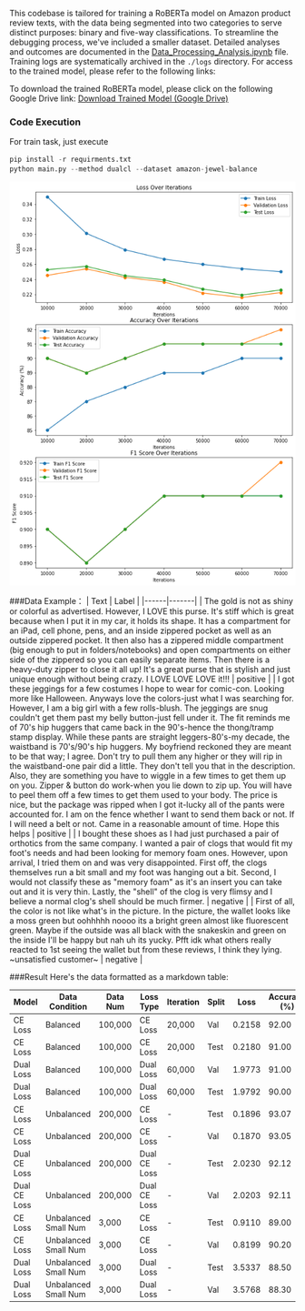 This codebase is tailored for training a RoBERTa model on Amazon product review texts, with the data being segmented into two categories to serve distinct purposes: binary and five-way classifications. To streamline the debugging process, we've included a smaller dataset. Detailed analyses and outcomes are documented in the [Data_Processing_Analysis.ipynb](https://github.com/fengsxy/Robertaforsenmantic/blob/main/Data_Processing_Analysis.ipynb) file. Training logs are systematically archived in the `./logs` directory. For access to the trained model, please refer to the following links:

To download the trained RoBERTa model, please click on the following Google Drive link:
[Download Trained Model (Google Drive)](https://drive.google.com/drive/folders/1fXSWaMkOE5SRYzMmqKAcY80lQ9y3ltW5?usp=sharing)

### Code Execution
For train task, just execute
```python
pip install -r requirments.txt
python main.py --method dualcl --dataset amazon-jewel-balance
```


![image](output.png)

###Data Example：
| Text | Label |
|------|-------|
| The gold is not as shiny or colorful as advertised. However, I LOVE this purse. It's stiff which is great because when I put it in my car, it holds its shape. It has a compartment for an iPad, cell phone, pens, and an inside zippered pocket as well as an outside zippered pocket. It then also has a zippered middle compartment (big enough to put in folders/notebooks) and open compartments on either side of the zippered so you can easily separate items. Then there is a heavy-duty zipper to close it all up! It's a great purse that is stylish and just unique enough without being crazy. I LOVE LOVE LOVE it!!! | positive |
| I got these jeggings for a few costumes I hope to wear for comic-con. Looking more like Halloween. Anyways love the colors-just what I was searching for. However, I am a big girl with a few rolls-blush. The jeggings are snug couldn't get them past my belly button-just fell under it. The fit reminds me of 70's hip huggers that came back in the 90's-hence the thong/tramp stamp display. While these pants are straight leggers-80's-my decade, the waistband is 70's/90's hip huggers. My boyfriend reckoned they are meant to be that way; I agree. Don't try to pull them any higher or they will rip in the waistband-one pair did a little. They don't tell you that in the description. Also, they are something you have to wiggle in a few times to get them up on you. Zipper & button do work-when you lie down to zip up. You will have to peel them off a few times to get them used to your body. The price is nice, but the package was ripped when I got it-lucky all of the pants were accounted for. I am on the fence whether I want to send them back or not. If I will need a belt or not. Came in a reasonable amount of time. Hope this helps | positive |
| I bought these shoes as I had just purchased a pair of orthotics from the same company. I wanted a pair of clogs that would fit my foot's needs and had been looking for memory foam ones. However, upon arrival, I tried them on and was very disappointed. First off, the clogs themselves run a bit small and my foot was hanging out a bit. Second, I would not classify these as "memory foam" as it's an insert you can take out and it is very thin. Lastly, the "shell" of the clog is very flimsy and I believe a normal clog's shell should be much firmer. | negative |
| First of all, the color is not like what's in the picture. In the picture, the wallet looks like a moss green but oohhhhh noooo its a bright green almost like fluorescent green. Maybe if the outside was all black with the snakeskin and green on the inside I'll be happy but nah uh its yucky. Pfft idk what others really reacted to 1st seeing the wallet but from these reviews, I think they lying. ~unsatisfied customer~ | negative |




###Result
Here's the data formatted as a markdown table:

| Model | Data Condition | Data Num | Loss Type | Iteration | Split | Loss | Accuracy (%) | F1 Score |
|-------|----------------|----------|-----------|-----------|-------|------|--------------|----------|
| CE Loss | Balanced | 100,000 | CE Loss | 20,000 | Val | 0.2158 | 92.00 | 0.92 |
| CE Loss | Balanced | 100,000 | CE Loss | 20,000 | Test | 0.2180 | 91.00 | 0.91 |
| Dual Loss | Balanced | 100,000 | Dual Loss | 60,000 | Val | 1.9773 | 91.00 | 0.91 |
| Dual Loss | Balanced | 100,000 | Dual Loss | 60,000 | Test | 1.9792 | 90.00 | 0.90 |
| CE Loss | Unbalanced | 200,000 | CE Loss | - | Test | 0.1896 | 93.07 | 0.89 |
| CE Loss | Unbalanced | 200,000 | CE Loss | - | Val | 0.1870 | 93.05 | 0.89 |
| Dual CE Loss | Unbalanced | 200,000 | Dual CE Loss | - | Test | 2.0230 | 92.12 | 0.88 |
| Dual CE Loss | Unbalanced | 200,000 | Dual CE Loss | - | Val | 2.0203 | 92.11 | 0.88 |
| CE Loss | Unbalanced Small Num | 3,000 | CE Loss | - | Test | 0.9110 | 89.00 | 0.85 |
| CE Loss | Unbalanced Small Num | 3,000 | CE Loss | - | Val | 0.8199 | 90.20 | 0.83 |
| Dual Loss | Unbalanced Small Num | 3,000 | Dual Loss | - | Test | 3.5337 | 88.50 | 0.83 |
| Dual Loss | Unbalanced Small Num | 3,000 | Dual Loss | - | Val | 3.5768 | 88.30 | 0.83 |


